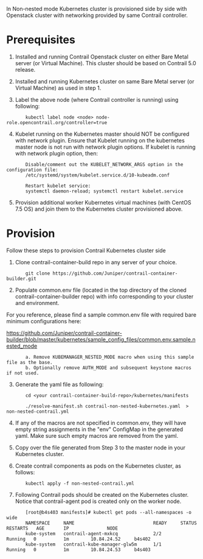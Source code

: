 In Non-nested mode Kubernetes cluster is provisioned side by side with Openstack cluster with networking provided by same Contrail controller.

# __Prerequisites__

1. Installed and running Contrail Openstack cluster on either Bare Metal server (or Virtual Machine).
   This cluster should be based on Contrail 5.0 release.

2. Installed and running Kubernetes cluster on same Bare Metal server (or Virtual Machine) as used in step 1.

3. Label the above node (where Contrail controller is running) using following:

```
       kubectl label node <node> node-role.opencontrail.org/controller=true
```

4. Kubelet running on the Kubernetes master should NOT be configured with network plugin.
      Ensure that Kubelet running on the kubernetes master node is not run with network plugin options. If kubelet is running with network plugin option, then:
```
       Disable/comment out the KUBELET_NETWORK_ARGS option in the configuration file:
       /etc/systemd/system/kubelet.service.d/10-kubeadm.conf

       Restart kubelet service:
       systemctl daemon-reload; systemctl restart kubelet.service       
```

5. Provision additional worker Kubernetes virtual machines (with CentOS 7.5 OS) and join them to the Kubernetes cluster provisioned above.

# __Provision__
Follow these steps to provision Contrail Kubernetes cluster side   

1. Clone contrail-container-build repo in any server of your choice.
```
       git clone https://github.com/Juniper/contrail-container-builder.git
```

2. Populate common.env file (located in the top directory of the cloned contrail-container-builder repo) with info corresponding to your cluster and environment.

For you reference, please find a sample common.env file with required bare minimum configurations here:

https://github.com/Juniper/contrail-container-builder/blob/master/kubernetes/sample_config_files/common.env.sample.nested_mode

           a. Remove KUBEMANAGER_NESTED_MODE macro when using this sample file as the base.
           b. Optionally remove AUTH_MODE and subsequent keystone macros if not used.

3. Generate the yaml file as following:
```
       cd <your contrail-container-build-repo>/kubernetes/manifests

       ./resolve-manifest.sh contrail-non-nested-kubernetes.yaml  > non-nested-contrail.yml
```
4. If any of the macros are not specified in common.env, they will have empty string assignments in the "env" ConfigMap in the generated yaml. Make sure such empty macros are removed from the yaml.
   
5. Copy over the file generated from Step 3 to the master node in your Kubernetes cluster.

6. Create contrail components as pods on the Kubernetes cluster, as follows:

```
       kubectl apply -f non-nested-contrail.yml
```
7. Following Contrail pods should be created on the Kubernetes cluster. Notice that contrail-agent pod is created only on the worker node.
```
       [root@b4s403 manifests]# kubectl get pods --all-namespaces -o wide
       NAMESPACE     NAME                             READY     STATUS    RESTARTS   AGE       IP              NODE
       kube-system   contrail-agent-mxkcq             2/2       Running   0          1m        10.84.24.52     b4s402
       kube-system   contrail-kube-manager-glw5m      1/1       Running   0          1m        10.84.24.53     b4s403
```
